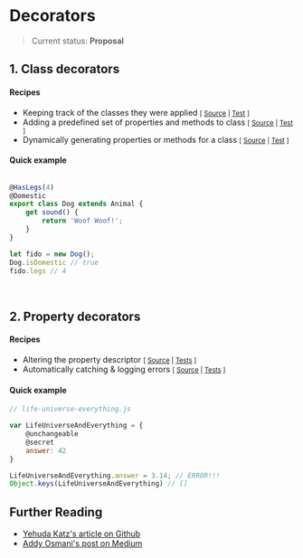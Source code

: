 # Decorators

> Current status: **Proposal**

## 1. Class decorators
#### Recipes

* Keeping track of the classes they were applied <small>[
 [Source](https://github.com/ameyms/esnext-sandbox/blob/master/src/decorators/class-decorators.js#L16) | [Test](https://github.com/ameyms/esnext-sandbox/blob/master/src/decorators/__tests__/class-decorators-test.js#L41-L54) ]</small>
* Adding a predefined set of properties and methods to class <small>[ [Source](https://github.com/ameyms/esnext-sandbox/blob/master/src/decorators/class-decorators.js#L17-L23) | [Test](https://github.com/ameyms/esnext-sandbox/blob/master/src/decorators/__tests__/class-decorators-test#L26-L39) ]</small>
* Dynamically generating properties or methods for a class <small>[ [Source](https://github.com/ameyms/esnext-sandbox/blob/master/src/decorators/class-decorators.js#L24) | [Test](https://github.com/ameyms/esnext-sandbox/blob/master/src/decorators/__tests__/class-decorators-test#L57-L85) ]</small>

#### Quick example
```js

@HasLegs(4)
@Domestic
export class Dog extends Animal {
    get sound() {
        return 'Woof Woof!';
    }
}

let fido = new Dog();
Dog.isDomestic // true
fido.legs // 4
```
<br/>

## 2. Property decorators
#### Recipes

* Altering the property descriptor <small>\[ [Source](https://github.com/ameyms/esnext-sandbox/blob/master/src/decorators/prop-decorators.js#L3) | [Tests](https://github.com/ameyms/esnext-sandbox/blob/master/src/decorators/__tests__/prop-decorators-test.js#L17-L19) \]</small>
* Automatically catching & logging errors <small>\[ [Source](https://github.com/ameyms/esnext-sandbox/blob/master/src/decorators/prop-decorators.js#L6) | [Tests](https://github.com/ameyms/esnext-sandbox/blob/master/src/decorators/__tests__/prop-decorators-test.js#L27-L49) \]</small>

#### Quick example
```js
// life-universe-everything.js

var LifeUniverseAndEverything = {
    @unchangeable
    @secret
    answer: 42
}

LifeUniverseAndEverything.answer = 3.14; // ERROR!!!
Object.keys(LifeUniverseAndEverything) // []


```

## Further Reading
- [Yehuda Katz's article on Github](https://github.com/wycats/javascript-decorators)
- [Addy Osmani's post on Medium](https://medium.com/google-developers/exploring-es7-decorators-76ecb65fb841)

<br/>
